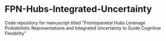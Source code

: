 # FPN-Hubs-Integrated-Uncertainty
Code repository for manuscript titled "Frontoparietal Hubs Leverage Probabilistic Representations and Integrated Uncertainty to Guide Cognitive Flexibility"
